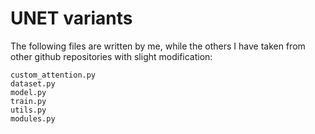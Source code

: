 # UNET variants
The following files are written by me, while the others I have taken from other github repositories with slight modification: 

```
custom_attention.py
dataset.py
model.py
train.py
utils.py
modules.py
```
